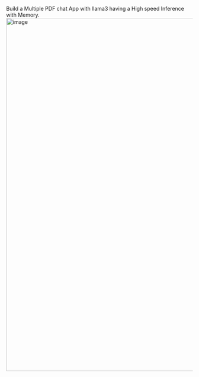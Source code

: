 Build a Multiple PDF chat App with llama3 having a High speed Inference with Memory.
<img width="950" alt="image" src="https://github.com/InsightEdge01/Multi-PDF-llama3Chat/assets/131486782/91f76aae-2d7f-45c9-b898-d6f25a64fd73">

